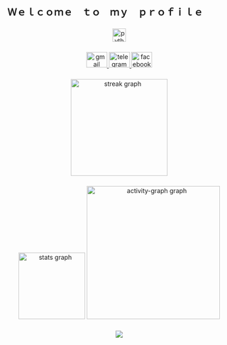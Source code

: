 <br clear="both">

<h2 align="left">Ｗｅｌｃｏｍｅ　ｔｏ　ｍｙ　ｐｒｏｆｉｌｅ</h2>

###

<div align="center">
  <img src="https://cdn.jsdelivr.net/gh/devicons/devicon/icons/python/python-original.svg" height="30" alt="python logo"  />
</div>

###

<div align="center">
  <a href="tarek713601@hotmail.com" target="_blank">
    <img src="https://raw.githubusercontent.com/maurodesouza/profile-readme-generator/master/src/assets/icons/social/gmail/default.svg" width="47" height="35" alt="gmail logo"  />
  </a>
  <a href="https://t.me//Mr_Tarek_404" target="_blank">
    <img src="https://raw.githubusercontent.com/maurodesouza/profile-readme-generator/master/src/assets/icons/social/telegram/default.svg" width="47" height="35" alt="telegram logo"  />
  </a>
  <a href="https://www.facebook.com/mr.Tarek.404" target="_blank">
    <img src="https://raw.githubusercontent.com/maurodesouza/profile-readme-generator/master/src/assets/icons/social/facebook/default.svg" width="47" height="35" alt="facebook logo"  />
  </a>
</div>

###

<div align="center">
  <img src="https://streak-stats.demolab.com?user=MR-TAREK-404&locale=en&mode=daily&theme=dracula&hide_border=false&border_radius=8&order=3" height="218" alt="streak graph"  />
</div>

###

<div align="center">
  <img src="https://github-readme-stats.vercel.app/api?username=MR-TAREK-404&hide_title=false&hide_rank=false&show_icons=true&include_all_commits=true&count_private=true&disable_animations=false&theme=dracula&locale=en&hide_border=false&order=1" height="150" alt="stats graph"  />
  <img src="https://github-readme-activity-graph.vercel.app/graph?username=MR-TAREK-404&radius=16&theme=react&area=true&order=5" height="300" alt="activity-graph graph"  />
</div>

###

<div align="center">
  <img src="https://visitor-badge.laobi.icu/badge?page_id=MR-TAREK-404.MR-TAREK-404&"  />
</div>

###
